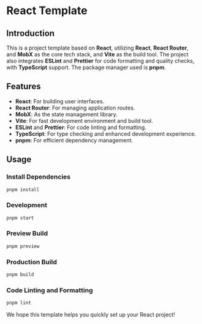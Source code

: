 # React Template

## Introduction

This is a project template based on **React**, utilizing **React**, **React Router**, and **MobX** as the core tech stack, and **Vite** as the build tool. The project also integrates **ESLint** and **Prettier** for code formatting and quality checks, with **TypeScript** support. The package manager used is **pnpm**.

## Features

- **React**: For building user interfaces.
- **React Router**: For managing application routes.
- **MobX**: As the state management library.
- **Vite**: For fast development environment and build tool.
- **ESLint** and **Prettier**: For code linting and formatting.
- **TypeScript**: For type checking and enhanced development experience.
- **pnpm**: For efficient dependency management.

## Usage

### Install Dependencies

```bash
pnpm install
```

### Development

```bash
pnpm start
```

### Preview Build

```bash
pnpm preview
```

### Production Build

```bash
pnpm build
```

### Code Linting and Formatting

```bash
pnpm lint
```

We hope this template helps you quickly set up your React project!
